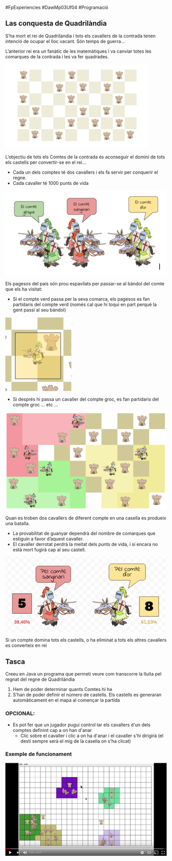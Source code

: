 #FpExperiencies #DawMp03Uf04 #Programació

Las conquesta de Quadrilàndia
-------------------------------
S’ha mort el rei de Quadrilandia i tots els cavallers de la contrada tenen intenció de ocupar el lloc vacant. Són temps de guerra…

L’anterior rei era un fanàtic de les matemàtiques i va canviar totes les comarques de la contrada i les va fer quadrades.

![Mapa de Quadrilàndia](imatges/quadrilandia.png)

L’objectiu de tots els Comtes de la contrada és aconseguir el domini de tots els castells per convertir-se en el rei… 

* Cada un dels comptes té dos cavallers i els fa servir per conquerir el regne.
* Cada cavaller té 1000 punts de vida
 
![Cavallers del comtat](imatges/comtes.png)

Els pagesos del país són prou espavilats per passar-se al bàndol del comte que els ha visitat: 
* Si el compte verd passa per la seva comarca, els pagesos es fan partidaris del compte verd 
(només cal que hi toqui en part perquè la gent passi al seu bàndol)

![Conquesta](imatges/conquesta.png)


* Si després hi passa un cavaller del compte groc, es fan partidaris del compte groc … 
etc …

![Batallant](imatges/play.png)


Quan es troben dos cavallers de diferent compte en una casella es produeix una batalla. 

* La provabilitat de guanyar dependrà del nombre de comarques que estiguin a favor d’aquest cavaller.
* El cavaller derrotat perdrà la meitat dels punts de vida, i si encara no està mort fugirà cap al seu castell. 

![Batalla entre cavallers](imatges/batalla.png)


Si un compte domina tots els castells, o ha eliminat a tots els altres cavallers es converteix en rei

Tasca
----------------
Creeu en Java un programa que permeti veure com transcorre la lluita pel regnat del regne de Quadrilàndia

1. Hem de poder determinar quants Comtes hi ha
2. S’han de poder definir el número de castells. Els castells es generaran automàticament en el mapa al començar la partida

### OPCIONAL: 

* Es pot fer que un jugador pugui control·lar els cavallers d'un dels comptes definint cap a on han d'anar
    * Clic sobre el cavaller i clic a on ha d'anar i el cavaller s'hi dirigirà (el destí sempre serà el mig de la casella on s'ha clicat)

### Exemple de funcionament

[![Vídeo](imatges/video.png)](https://youtu.be/_QU-LyPIezM)
